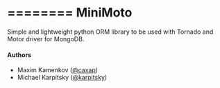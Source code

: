 ========
MiniMoto
========

Simple and lightweight python ORM library to be used with Tornado and Motor driver for MongoDB.


#### Authors
 
  - Maxim Kamenkov ([@caxap](https://github.com/caxap))
  - Michael Karpitsky ([@karpitsky](https://github.com/karpitsky))
